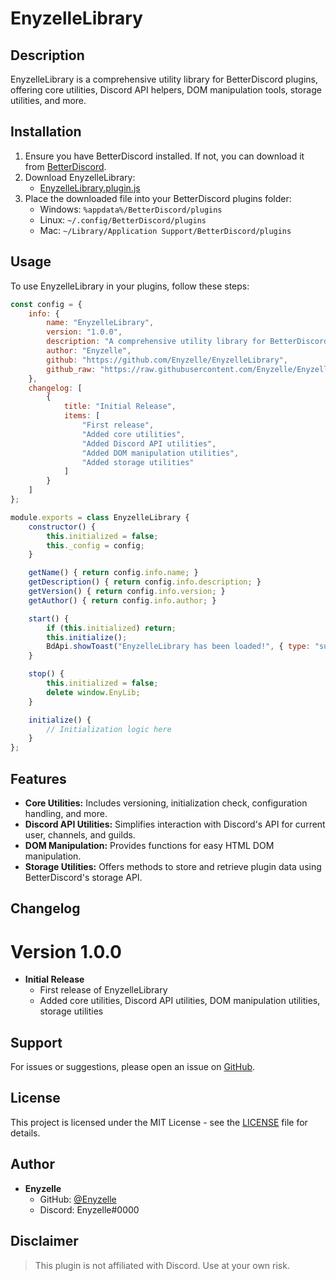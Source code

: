 # EnyzelleLibrary

## Description

EnyzelleLibrary is a comprehensive utility library for BetterDiscord plugins, offering core utilities, Discord API helpers, DOM manipulation tools, storage utilities, and more.

## Installation

1. Ensure you have BetterDiscord installed. If not, you can download it from [BetterDiscord](https://betterdiscord.app/).
2. Download EnyzelleLibrary:
   - [EnyzelleLibrary.plugin.js](https://raw.githubusercontent.com/Enyzelle/EnyzelleLibrary/main/EnyzelleLibrary.plugin.js)
3. Place the downloaded file into your BetterDiscord plugins folder:
   - Windows: `%appdata%/BetterDiscord/plugins`
   - Linux: `~/.config/BetterDiscord/plugins`
   - Mac: `~/Library/Application Support/BetterDiscord/plugins`

## Usage

To use EnyzelleLibrary in your plugins, follow these steps:

```javascript
const config = {
    info: {
        name: "EnyzelleLibrary",
        version: "1.0.0",
        description: "A comprehensive utility library for BetterDiscord plugins",
        author: "Enyzelle",
        github: "https://github.com/Enyzelle/EnyzelleLibrary",
        github_raw: "https://raw.githubusercontent.com/Enyzelle/EnyzelleLibrary/main/EnyzelleLibrary.plugin.js"
    },
    changelog: [
        {
            title: "Initial Release",
            items: [
                "First release",
                "Added core utilities",
                "Added Discord API utilities",
                "Added DOM manipulation utilities",
                "Added storage utilities"
            ]
        }
    ]
};

module.exports = class EnyzelleLibrary {
    constructor() {
        this.initialized = false;
        this._config = config;
    }

    getName() { return config.info.name; }
    getDescription() { return config.info.description; }
    getVersion() { return config.info.version; }
    getAuthor() { return config.info.author; }

    start() {
        if (this.initialized) return;
        this.initialize();
        BdApi.showToast("EnyzelleLibrary has been loaded!", { type: "success" });
    }

    stop() {
        this.initialized = false;
        delete window.EnyLib;
    }

    initialize() {
        // Initialization logic here
    }
};
```
## Features
- **Core Utilities:** Includes versioning, initialization check, configuration handling, and more.
- **Discord API Utilities:** Simplifies interaction with Discord's API for current user, channels, and guilds.
- **DOM Manipulation:** Provides functions for easy HTML DOM manipulation.
- **Storage Utilities:** Offers methods to store and retrieve plugin data using BetterDiscord's storage API.

## Changelog
# Version 1.0.0

- **Initial Release**
  - First release of EnyzelleLibrary
  - Added core utilities, Discord API utilities, DOM manipulation utilities, storage utilities
 
## Support

For issues or suggestions, please open an issue on [GitHub](https://github.com/Enyzelle/EnyzelleLibrary/issues).

## License

This project is licensed under the MIT License - see the [LICENSE](LICENSE) file for details.

## Author

- **Enyzelle**
  - GitHub: [@Enyzelle](https://github.com/Enyzelle)
  - Discord: Enyzelle#0000

## Disclaimer
> This plugin is not affiliated with Discord. Use at your own risk.

